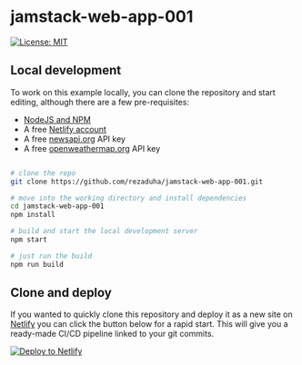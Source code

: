 # jamstack-web-app-001
[![License: MIT](https://img.shields.io/badge/License-MIT-yellow.svg)](https://opensource.org/licenses/MIT)

## Local development

To work on this example locally, you can clone the repository and start editing, although there are a few pre-requisites:

- [NodeJS and NPM](https://nodejs.org/)
- A free [Netlify account](https://www.netlify.com?utm_source=github&utm_medium=fcc-examples-pnh&utm_campaign=devex)
- A free [newsapi.org](https://newsapi.org/) API key
- A free [openweathermap.org](https://openweathermap.org/) API key

```bash

# clone the repo
git clone https://github.com/rezaduha/jamstack-web-app-001.git

# move into the working directory and install dependencies
cd jamstack-web-app-001
npm install

# build and start the local development server
npm start

# just run the build
npm run build

```

## Clone and deploy

If you wanted to quickly clone this repository and deploy it as a new site on [Netlify](https://www.netlify.com) you can click the button below for a rapid start. This will give you a ready-made CI/CD pipeline linked to your git commits.

[![Deploy to Netlify](https://www.netlify.com/img/deploy/button.svg)](https://app.netlify.com/start/deploy?repository=https://github.com/rezaduha/jamstack-web-app-001)

